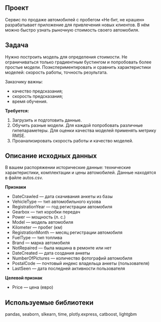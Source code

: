 ## Проект
Сервис по продаже автомобилей с пробегом «Не бит, не крашен» разрабатывает приложение для привлечения новых клиентов. В нём можно быстро узнать рыночную стоимость своего автомобиля. 

## Задача
Нужно построить модель для определения стоимости. Не ограничиваться только градиентным бустингом и попробовать более простые модели.
Поэкспериментировать  и сравнить характеристики моделей: скорость работы, точность результата.

Заказчику важны:
- качество предсказания;
- скорость предсказания;
- время обучения.

**Требуется:**

1.	Загрузить и подготовить данные.
2.	Обучить разные модели. Для каждой попробовать различные гипепараметеры. Для оценки качества моделей применять метрику RMSE.
3.	Проанализировать скорость работы и качество моделей.

## Описание исходных данных
В вашем распоряжении исторические данные: технические характеристики, комплектации и цены автомобилей.
Данные находятся в файле autos.csv.

__Признаки__
- DateCrawled — дата скачивания анкеты из базы
- VehicleType — тип автомобильного кузова
- RegistrationYear — год регистрации автомобиля
- Gearbox — тип коробки передач
- Power — мощность (л. с.)
- Model — модель автомобиля
- Kilometer — пробег (км)
- RegistrationMonth — месяц регистрации автомобиля
- FuelType — тип топлива
- Brand — марка автомобиля
- NotRepaired — была машина в ремонте или нет
- DateCreated — дата создания анкеты
- NumberOfPictures — количество фотографий автомобиля
- PostalCode — почтовый индекс владельца анкеты (пользователя)
- LastSeen — дата последней активности пользователя

__Целевой признак__
- Price — цена (евро)

## Используемые библиотеки
pandas, seaborn, slkearn, time, plotly.express, catboost, lightgbm
